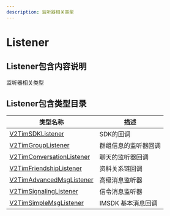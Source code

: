 ```yaml
---
description: 监听器相关类型
---
```


# Listener

## Listener包含内容说明

监听器相关类型

## Listener包含类型目录

| 类型名称                                                                     | 描述           |
| ------------------------------------------------------------------------ | ------------ |
| [V2TimSDKListener](../../../class/v2timsdklistener.md)                   | SDK的回调       |
| [V2TimGroupListener](../../../class/v2timgrouplistener.md)               | 群组信息的监听器回调   |
| [V2TimConversationListener](../../../class/v2timconversationlistener.md) | 聊天的监听器回调     |
| [V2TimFriendshipListener](../../../class/v2timfriendshiplistener.md)     | 资料关系链回调      |
| [V2TimAdvancedMsgListener](../../../class/v2timadvancedmsglistener.md)   | 高级消息监听器      |
| [V2TimSignalingListener](../../../class/v2timsignalinglistener.md)       | 信令消息监听器      |
| [V2TimSimpleMsgListener](../../../class/v2timsimplemsglistener.md)       | IMSDK 基本消息回调 |
